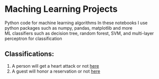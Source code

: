 # Maching Learning Projects
Python code for machine learning algorithms
In these notebooks I use python packages such as numpy, pandas, matplotlib and more  
ML classifiers such as decision tree, random forest, SVM, and multi-layer perceptron for classification

## Classifications:
1. A person will get a heart attack or not [here](https://github.com/TalCordova/Machine-Learning/blob/main/Tal/pythonProject/mlProjectV2.py)
2. A guest will honor a reservation or not [here](https://github.com/TalCordova/Machine-Learning/blob/main/HotelReservation.ipynb)
